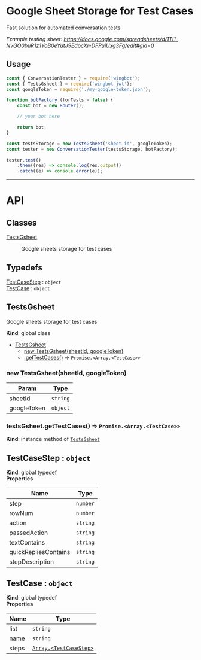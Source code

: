 # Google Sheet Storage for Test Cases

Fast solution for automated conversation tests

*Example testing sheet: https://docs.google.com/spreadsheets/d/1Tl1-NvGO0buR1z1YoB0eYutJ9EdpcXr-DFPuiUxg3Fg/edit#gid=0*

## Usage

```javascript
const { ConversationTester } = require('wingbot');
const { TestsGsheet } = require('wingbot-jwt');
const googleToken = require('./my-google-token.json');

function botFactory (forTests = false) {
    const bot = new Router();

    // your bot here

    return bot;
}

const testsStorage = new TestsGsheet('sheet-id', googleToken);
const tester = new ConversationTester(testsStorage, botFactory);

tester.test()
    .then((res) => console.log(res.output))
    .catch((e) => console.error(e));
```

-----------------

# API
## Classes

<dl>
<dt><a href="#TestsGsheet">TestsGsheet</a></dt>
<dd><p>Google sheets storage for test cases</p>
</dd>
</dl>

## Typedefs

<dl>
<dt><a href="#TestCaseStep">TestCaseStep</a> : <code>object</code></dt>
<dd></dd>
<dt><a href="#TestCase">TestCase</a> : <code>object</code></dt>
<dd></dd>
</dl>

<a name="TestsGsheet"></a>

## TestsGsheet
Google sheets storage for test cases

**Kind**: global class  

* [TestsGsheet](#TestsGsheet)
    * [new TestsGsheet(sheetId, googleToken)](#new_TestsGsheet_new)
    * [.getTestCases()](#TestsGsheet+getTestCases) ⇒ <code>Promise.&lt;Array.&lt;TestCase&gt;&gt;</code>

<a name="new_TestsGsheet_new"></a>

### new TestsGsheet(sheetId, googleToken)

| Param | Type |
| --- | --- |
| sheetId | <code>string</code> | 
| googleToken | <code>object</code> | 

<a name="TestsGsheet+getTestCases"></a>

### testsGsheet.getTestCases() ⇒ <code>Promise.&lt;Array.&lt;TestCase&gt;&gt;</code>
**Kind**: instance method of [<code>TestsGsheet</code>](#TestsGsheet)  
<a name="TestCaseStep"></a>

## TestCaseStep : <code>object</code>
**Kind**: global typedef  
**Properties**

| Name | Type |
| --- | --- |
| step | <code>number</code> | 
| rowNum | <code>number</code> | 
| action | <code>string</code> | 
| passedAction | <code>string</code> | 
| textContains | <code>string</code> | 
| quickRepliesContains | <code>string</code> | 
| stepDescription | <code>string</code> | 

<a name="TestCase"></a>

## TestCase : <code>object</code>
**Kind**: global typedef  
**Properties**

| Name | Type |
| --- | --- |
| list | <code>string</code> | 
| name | <code>string</code> | 
| steps | [<code>Array.&lt;TestCaseStep&gt;</code>](#TestCaseStep) | 

